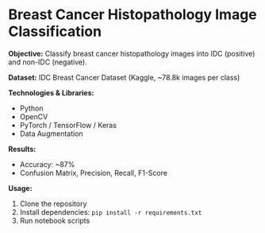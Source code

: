 # Breast Cancer Histopathology Image Classification

**Objective:** Classify breast cancer histopathology images into IDC (positive) and non-IDC (negative).

**Dataset:** IDC Breast Cancer Dataset (Kaggle, ~78.8k images per class)

**Technologies & Libraries:**
- Python
- OpenCV
- PyTorch / TensorFlow / Keras
- Data Augmentation

**Results:**
- Accuracy: ~87%
- Confusion Matrix, Precision, Recall, F1-Score

**Usage:**
1. Clone the repository
2. Install dependencies: `pip install -r requirements.txt`
3. Run notebook scripts
